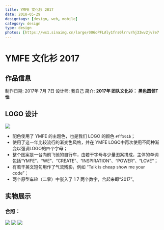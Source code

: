 ```yaml
---
title: YMFE 文化衫 2017
date: 2018-05-29
designtags: [design, web, mobile]
category: design
type: design
photos: [https://ws1.sinaimg.cn/large/006oPFLAly1frs0lrrvrhj33wv2jv7e7.jpg]
---
```

# YMFE 文化衫 2017

## 作品信息

制作日期: 2017年 7月 7日
设计师: 我自己
简介: **2017年 团队文化衫： 黑色圆领T恤**

## LOGO 设计

![](https://ws1.sinaimg.cn/large/006oPFLAly1frs0lrrvrhj33wv2jv7e7.jpg)

- 配色使用了 YMFE 的主题色，也是我们 LOGO 的颜色 ```#ff561b```；
- 使用了这一年比较流行的渐变色风格，并在 YMFE LOGO中再次使用不同种渐变以强调LOGO的四个字母；
- 整个图案是一台向前飞驰的自行车，由若干字母与少量图案拼成，主体的单词包括“YMFE”、“WE”、“CREATE”、“INSPIRATION”、“POWER”、“LOVE”；
- 有若干英文短句用作了气流残影，例如 “Talk is cheap show me your code”；
- 两个原型车轮（二零）中嵌入了 1 7 两个数字，合起来即“2017”。

## 实物展示

### 合照：
![](https://ws1.sinaimg.cn/large/006cGJIjly1fj1zp6yrkvj31jk1117ei.jpg)
![](https://ws1.sinaimg.cn/large/006oPFLAly1frs12ay89mj30zk0qodit.jpg)
![](https://ws1.sinaimg.cn/large/006oPFLAly1frs12azzmkj30zk0qoadc.jpg)

